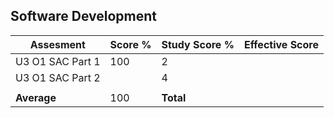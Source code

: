 ## Software Development
| Assesment        | Score % | Study Score % | Effective Score |
| ---------------- | ------- | ------------- | --------------- |
| U3 O1 SAC Part 1 | 100     | 2             |                 |
| U3 O1 SAC Part 2 |         | 4             |                 |
|                  |         |               |                 |
| **Average**      | 100     | **Total**     |                 |
<!-- TBLFM: @>$2=sum(@I..@-1):: -->